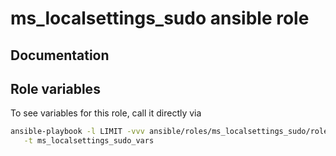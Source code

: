# ms_localsettings_sudo ansible role
## Documentation

## Role variables
To see variables for this role, call it directly via
```bash
ansible-playbook -l LIMIT -vvv ansible/roles/ms_localsettings_sudo/role.yml \
   -t ms_localsettings_sudo_vars
```
